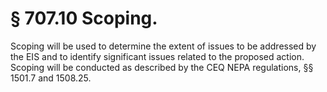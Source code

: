 # § 707.10   Scoping.

Scoping will be used to determine the extent of issues to be addressed by the EIS and to identify significant issues related to the proposed action. Scoping will be conducted as described by the CEQ NEPA regulations, §§ 1501.7 and 1508.25. 




